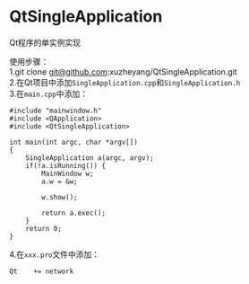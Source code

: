 # QtSingleApplication  

Qt程序的单实例实现  

使用步骤：  
1.git clone git@github.com:xuzheyang/QtSingleApplication.git  
2.在Qt项目中添加`SingleApplication.cpp`和`SingleApplication.h`  
3.在`main.cpp`中添加：  

~~~  
#include "mainwindow.h"
#include <QApplication>
#include <QtSingleApplication>

int main(int argc, char *argv[])
{
    SingleApplication a(argc, argv);
    if(!a.isRunning()) {
        MainWindow w;
        a.w = &w;

        w.show();

        return a.exec();
    }
    return 0;
}
~~~

4.在`xxx.pro`文件中添加：  

~~~
Qt    += network
~~~
